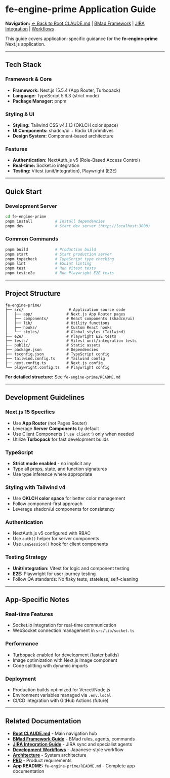 # fe-engine-prime Application Guide

**Navigation:** [← Back to Root CLAUDE.md](../CLAUDE.md) |
[BMad Framework](../.bmad-core/claude/BMAD.md) |
[JIRA Integration](../.bmad-core/claude/JIRA.md) |
[Workflows](../.bmad-core/claude/WORKFLOWS.md)

This guide covers application-specific guidance for the **fe-engine-prime**
Next.js application.

---

## Tech Stack

### Framework & Core

- **Framework:** Next.js 15.5.4 (App Router, Turbopack)
- **Language:** TypeScript 5.6.3 (strict mode)
- **Package Manager:** pnpm

### Styling & UI

- **Styling:** Tailwind CSS v4.1.13 (OKLCH color space)
- **UI Components:** shadcn/ui + Radix UI primitives
- **Design System:** Component-based architecture

### Features

- **Authentication:** NextAuth.js v5 (Role-Based Access Control)
- **Real-time:** Socket.io integration
- **Testing:** Vitest (unit/integration), Playwright (E2E)

---

## Quick Start

### Development Server

```bash
cd fe-engine-prime
pnpm install          # Install dependencies
pnpm dev              # Start dev server (http://localhost:3000)
```

### Common Commands

```bash
pnpm build            # Production build
pnpm start            # Start production server
pnpm typecheck        # TypeScript type checking
pnpm lint             # ESLint linting
pnpm test             # Run Vitest tests
pnpm test:e2e         # Run Playwright E2E tests
```

---

## Project Structure

```
fe-engine-prime/
├── src/                    # Application source code
│   ├── app/               # Next.js App Router pages
│   ├── components/        # React components (shadcn/ui)
│   ├── lib/               # Utility functions
│   ├── hooks/             # Custom React hooks
│   └── styles/            # Global styles (Tailwind)
├── e2e/                   # Playwright E2E tests
├── tests/                 # Vitest unit/integration tests
├── public/                # Static assets
├── package.json           # Dependencies
├── tsconfig.json          # TypeScript config
├── tailwind.config.ts     # Tailwind config
├── next.config.ts         # Next.js config
└── playwright.config.ts   # Playwright config
```

**For detailed structure:** See `fe-engine-prime/README.md`

---

## Development Guidelines

### Next.js 15 Specifics

- Use **App Router** (not Pages Router)
- Leverage **Server Components** by default
- Use Client Components (`'use client'`) only when needed
- Utilize **Turbopack** for fast development builds

### TypeScript

- **Strict mode enabled** - no implicit any
- Type all props, state, and function signatures
- Use type inference where appropriate

### Styling with Tailwind v4

- Use **OKLCH color space** for better color management
- Follow component-first approach
- Leverage shadcn/ui components for consistency

### Authentication

- NextAuth.js v5 configured with RBAC
- Use `auth()` helper for server components
- Use `useSession()` hook for client components

### Testing Strategy

- **Unit/Integration:** Vitest for logic and component testing
- **E2E:** Playwright for user journey testing
- Follow QA standards: No flaky tests, stateless, self-cleaning

---

## App-Specific Notes

### Real-time Features

- Socket.io integration for real-time communication
- WebSocket connection management in `src/lib/socket.ts`

### Performance

- Turbopack enabled for development (faster builds)
- Image optimization with Next.js Image component
- Code splitting with dynamic imports

### Deployment

- Production builds optimized for Vercel/Node.js
- Environment variables managed via `.env.local`
- CI/CD integration with GitHub Actions (future)

---

## Related Documentation

- **[Root CLAUDE.md](../CLAUDE.md)** - Main navigation hub
- **[BMad Framework Guide](../.bmad-core/claude/BMAD.md)** - BMad rules, agents,
  commands
- **[JIRA Integration Guide](../.bmad-core/claude/JIRA.md)** - JIRA sync and
  specialist agents
- **[Development Workflows](../.bmad-core/claude/WORKFLOWS.md)** -
  Japanese-style workflow
- **[Architecture](../docs/architecture.md)** - System architecture
- **[PRD](../docs/prd.md)** - Product requirements
- **App README:** `fe-engine-prime/README.md` - Complete app documentation
